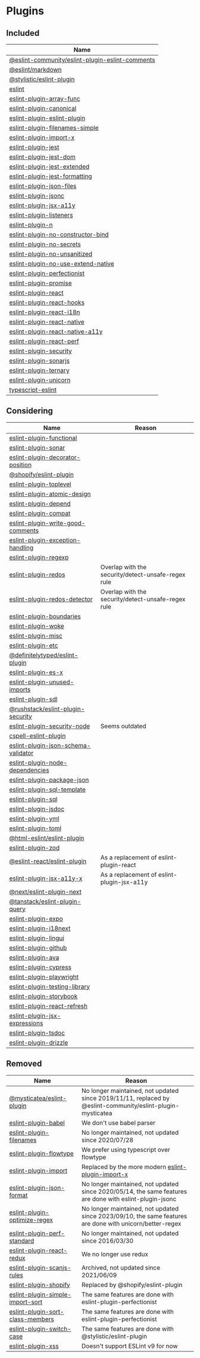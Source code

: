 # Plugins

## Included

| Name                                                               |
| ------------------------------------------------------------------ |
| [@eslint-community/eslint-plugin-eslint-comments][eslint-comments] |
| [@eslint/markdown][markdown]                                       |
| [@stylistic/eslint-plugin][@stylistic]                             |
| [eslint][eslint]                                                   |
| [eslint-plugin-array-func][array-func]                             |
| [eslint-plugin-canonical][canonical]                               |
| [eslint-plugin-eslint-plugin][eslint-plugin]                       |
| [eslint-plugin-filenames-simple][filenames-simple]                 |
| [eslint-plugin-import-x][import-x]                                 |
| [eslint-plugin-jest][jest]                                         |
| [eslint-plugin-jest-dom][jest-dom]                                 |
| [eslint-plugin-jest-extended][jest-extended]                       |
| [eslint-plugin-jest-formatting][jest-formatting]                   |
| [eslint-plugin-json-files][json-files]                             |
| [eslint-plugin-jsonc][jsonc]                                       |
| [eslint-plugin-jsx-a11y][jsx-a11y]                                 |
| [eslint-plugin-listeners][listeners]                               |
| [eslint-plugin-n][n]                                               |
| [eslint-plugin-no-constructor-bind][no-constructor-bind]           |
| [eslint-plugin-no-secrets][no-secrets]                             |
| [eslint-plugin-no-unsanitized][no-unsanitized]                     |
| [eslint-plugin-no-use-extend-native][no-use-extend-native]         |
| [eslint-plugin-perfectionist][perfectionist]                       |
| [eslint-plugin-promise][promise]                                   |
| [eslint-plugin-react][react]                                       |
| [eslint-plugin-react-hooks][react-hooks]                           |
| [eslint-plugin-react-i18n][react-i18n]                             |
| [eslint-plugin-react-native][react-native]                         |
| [eslint-plugin-react-native-a11y][react-native-a11y]               |
| [eslint-plugin-react-perf][react-perf]                             |
| [eslint-plugin-security][security]                                 |
| [eslint-plugin-sonarjs][sonarjs]                                   |
| [eslint-plugin-ternary][ternary]                                   |
| [eslint-plugin-unicorn][unicorn]                                   |
| [typescript-eslint][typescript-eslint]                             |

## Considering

| Name                                                         | Reason                                             |
| ------------------------------------------------------------ | -------------------------------------------------- |
| [eslint-plugin-functional][functional]                       |                                                    |
| [eslint-plugin-sonar][sonar]                                 |                                                    |
| [eslint-plugin-decorator-position][decorator-position]       |                                                    |
| [@shopify/eslint-plugin][@shopify]                           |                                                    |
| [eslint-plugin-toplevel][toplevel]                           |                                                    |
| [eslint-plugin-atomic-design][atomic-design]                 |                                                    |
| [eslint-plugin-depend][depend]                               |                                                    |
| [eslint-plugin-compat][compat]                               |                                                    |
| [eslint-plugin-write-good-comments][write-good-comments]     |                                                    |
| [eslint-plugin-exception-handling][exception-handling]       |                                                    |
| [eslint-plugin-regexp][regexp]                               |                                                    |
| [eslint-plugin-redos][redos]                                 | Overlap with the security/detect-unsafe-regex rule |
| [eslint-plugin-redos-detector][redos-detector]               | Overlap with the security/detect-unsafe-regex rule |
| [eslint-plugin-boundaries][boundaries]                       |                                                    |
| [eslint-plugin-woke][woke]                                   |                                                    |
| [eslint-plugin-misc][misc]                                   |                                                    |
| [eslint-plugin-etc][etc]                                     |                                                    |
| [@definitelytyped/eslint-plugin][@definitelytyped]           |                                                    |
| [eslint-plugin-es-x][es-x]                                   |                                                    |
| [eslint-plugin-unused-imports][unused-imports]               |                                                    |
| [eslint-plugin-sdl][sdl]                                     |                                                    |
| [@rushstack/eslint-plugin-security][@rushstack/security]     |                                                    |
| [eslint-plugin-security-node][security-node]                 | Seems outdated                                     |
| [cspell-eslint-plugin][cspell]                               |                                                    |
| [eslint-plugin-json-schema-validator][json-schema-validator] |                                                    |
| [eslint-plugin-node-dependencies][node-dependencies]         |                                                    |
| [eslint-plugin-package-json][package-json]                   |                                                    |
| [eslint-plugin-sql-template][sql-template]                   |                                                    |
| [eslint-plugin-sql][sql]                                     |                                                    |
| [eslint-plugin-jsdoc][jsdoc]                                 |                                                    |
| [eslint-plugin-yml][yml]                                     |                                                    |
| [eslint-plugin-toml][toml]                                   |                                                    |
| [@html-eslint/eslint-plugin][@html-eslint]                   |                                                    |
| [eslint-plugin-zod][zod]                                     |                                                    |
| [@eslint-react/eslint-plugin][@eslint-react]                 | As a replacement of eslint-plugin-react            |
| [eslint-plugin-jsx-a11y-x][jsx-a11y-x]                       | As a replacement of eslint-plugin-jsx-a11y         |
| [@next/eslint-plugin-next][@next/next]                       |                                                    |
| [@tanstack/eslint-plugin-query][@tanstack/query]             |                                                    |
| [eslint-plugin-expo][expo]                                   |                                                    |
| [eslint-plugin-i18next][i18next]                             |                                                    |
| [eslint-plugin-lingui][lingui]                               |                                                    |
| [eslint-plugin-github][github]                               |                                                    |
| [eslint-plugin-ava][ava]                                     |                                                    |
| [eslint-plugin-cypress][cypress]                             |                                                    |
| [eslint-plugin-playwright][playwright]                       |                                                    |
| [eslint-plugin-testing-library][testing-library]             |                                                    |
| [eslint-plugin-storybook][storybook]                         |                                                    |
| [eslint-plugin-react-refresh][react-refresh]                 |                                                    |
| [eslint-plugin-jsx-expressions][jsx-expressions]             |                                                    |
| [eslint-plugin-tsdoc][tsdoc]                                 |                                                    |
| [eslint-plugin-drizzle][drizzle]                             |                                                    |

## Removed

| Name                                                   | Reason                                                                                                     |
| ------------------------------------------------------ | ---------------------------------------------------------------------------------------------------------- |
| [@mysticatea/eslint-plugin][@mysticatea]               | No longer maintained, not updated since 2019/11/11, replaced by @eslint-community/eslint-plugin-mysticatea |
| [eslint-plugin-babel][babel]                           | We don't use babel parser                                                                                  |
| [eslint-plugin-filenames][filenames]                   | No longer maintained, not updated since 2020/07/28                                                         |
| [eslint-plugin-flowtype][flowtype]                     | We prefer using typescript over flowtype                                                                   |
| [eslint-plugin-import][import]                         | Replaced by the more modern [eslint-plugin-import-x][import-x]                                             |
| [eslint-plugin-json-format][json-format]               | No longer maintained, not updated since 2020/05/14, the same features are done with eslint-plugin-jsonc    |
| [eslint-plugin-optimize-regex][optimize-regex]         | No longer maintained, not updated since 2023/09/10, the same features are done with unicorn/better-regex   |
| [eslint-plugin-perf-standard][perf-standard]           | No longer maintained, not updated since 2016/03/30                                                         |
| [eslint-plugin-react-redux][react-redux]               | We no longer use redux                                                                                     |
| [eslint-plugin-scanjs-rules][scanjs-rules]             | Archived, not updated since 2021/06/09                                                                     |
| [eslint-plugin-shopify][shopify]                       | Replaced by @shopify/eslint-plugin                                                                         |
| [eslint-plugin-simple-import-sort][simple-import-sort] | The same features are done with eslint-plugin-perfectionist                                                |
| [eslint-plugin-sort-class-members][sort-class-members] | The same features are done with eslint-plugin-perfectionist                                                |
| [eslint-plugin-switch-case][switch-case]               | The same features are done with @stylistic/eslint-plugin                                                   |
| [eslint-plugin-xss][xss]                               | Doesn't support ESLint v9 for now                                                                          |

<!-- Included -->
[eslint-comments]: https://github.com/eslint-community/eslint-plugin-eslint-comments
[markdown]: https://github.com/eslint/markdown
[@stylistic]: https://github.com/eslint-stylistic/eslint-stylistic
[eslint]: https://github.com/eslint/eslint
[array-func]: https://github.com/freaktechnik/eslint-plugin-array-func
[canonical]: https://github.com/gajus/eslint-plugin-canonical
[eslint-plugin]: https://github.com/eslint-community/eslint-plugin-eslint-plugin
[filenames-simple]: https://github.com/epaew/eslint-plugin-filenames-simple
[import]: https://github.com/import-js/eslint-plugin-import
[jest]: https://github.com/jest-community/eslint-plugin-jest
[jest-dom]: https://github.com/testing-library/eslint-plugin-jest-dom
[jest-extended]: https://github.com/jest-community/eslint-plugin-jest-extended
[jest-formatting]: https://github.com/dangreenisrael/eslint-plugin-jest-formatting
[json-files]: https://github.com/kellyselden/eslint-plugin-json-files
[jsonc]: https://github.com/ota-meshi/eslint-plugin-jsonc
[jsx-a11y]: https://github.com/jsx-eslint/eslint-plugin-jsx-a11y
[listeners]: https://github.com/foad/eslint-plugin-listeners
[n]: https://github.com/eslint-community/eslint-plugin-n
[no-constructor-bind]: https://github.com/markalfred/eslint-plugin-no-constructor-bind
[no-secrets]: https://github.com/nickdeis/eslint-plugin-no-secrets
[no-unsanitized]: https://github.com/mozilla/eslint-plugin-no-unsanitized
[no-use-extend-native]: https://github.com/dustinspecker/eslint-plugin-no-use-extend-native
[perfectionist]: https://github.com/azat-io/eslint-plugin-perfectionist
[promise]: https://github.com/eslint-community/eslint-plugin-promise
[react]: https://github.com/jsx-eslint/eslint-plugin-react
[react-hooks]: https://github.com/facebook/react/tree/main/packages/eslint-plugin-react-hooks
[react-i18n]: https://github.com/lolatravel/eslint-plugin-react-i18n
[react-native]: https://github.com/intellicode/eslint-plugin-react-native
[react-native-a11y]: https://github.com/FormidableLabs/eslint-plugin-react-native-a11y
[react-perf]: https://github.com/cvazac/eslint-plugin-react-perf
[security]: https://github.com/eslint-community/eslint-plugin-security
[simple-import-sort]: https://github.com/lydell/eslint-plugin-simple-import-sort
[sonarjs]: https://github.com/SonarSource/SonarJS/tree/master/packages/jsts/src/rules
[ternary]: https://github.com/GrayedFox/eslint-plugin-ternary
[unicorn]: https://github.com/sindresorhus/eslint-plugin-unicorn
[typescript-eslint]: https://github.com/typescript-eslint/typescript-eslint

<!-- Considering -->
[functional]: https://github.com/eslint-functional/eslint-plugin-functional
[sonar]: https://github.com/un-ts/eslint-plugin-sonar
[decorator-position]: https://github.com/NullVoxPopuli/eslint-plugin-decorator-position
[@shopify]: https://github.com/Shopify/web-configs/tree/main/packages/eslint-plugin
[toplevel]: https://github.com/HKalbasi/eslint-plugin-toplevel
[atomic-design]: https://github.com/RyoNkmr/eslint-plugin-atomic-design
[import-x]: https://github.com/un-ts/eslint-plugin-import-x
[depend]: https://github.com/es-tooling/eslint-plugin-depend
[compat]: https://github.com/amilajack/eslint-plugin-compat
[write-good-comments]: https://github.com/kantord/eslint-plugin-write-good-comments
[exception-handling]: https://github.com/Akronae/eslint-plugin-exception-handling
[regexp]: https://github.com/ota-meshi/eslint-plugin-regexp
[redos]: https://github.com/makenowjust-labs/recheck/tree/main/packages/eslint-plugin-redos
[redos-detector]: https://github.com/tjenkinson/eslint-plugin-redos-detector
[boundaries]: https://github.com/javierbrea/eslint-plugin-boundaries
[woke]: https://github.com/amwmedia/eslint-plugin-woke
[misc]: https://github.com/iliubinskii/eslint-plugin-misc
[etc]: https://github.com/cartant/eslint-plugin-etc
[@definitelytyped]: https://github.com/microsoft/DefinitelyTyped-tools/tree/main/packages/eslint-plugin
[es-x]: https://github.com/eslint-community/eslint-plugin-es-x
[unused-imports]: https://github.com/sweepline/eslint-plugin-unused-imports
[sdl]: https://github.com/microsoft/eslint-plugin-sdl
[@rushstack/security]: https://github.com/microsoft/rushstack/tree/main/eslint/eslint-plugin-security
[security-node]: https://github.com/gkouziik/eslint-plugin-security-node
[cspell]: https://github.com/streetsidesoftware/cspell/tree/main/packages/cspell-eslint-plugin
[json-schema-validator]: https://ota-meshi.github.io/eslint-plugin-json-schema-validator
[node-dependencies]: https://github.com/ota-meshi/eslint-plugin-node-dependencies
[package-json]: https://github.com/JoshuaKGoldberg/eslint-plugin-package-json
[sql-template]: https://github.com/uphold/eslint-plugin-sql-template
[sql]: https://github.com/gajus/eslint-plugin-sql
[jsdoc]: https://github.com/gajus/eslint-plugin-jsdoc
[yml]: https://github.com/ota-meshi/eslint-plugin-yml
[toml]: https://github.com/ota-meshi/eslint-plugin-toml
[@html-eslint]: https://github.com/yeonjuan/html-eslint
[zod]: https://github.com/gajus/eslint-plugin-zod
[@eslint-react]: https://github.com/Rel1cx/eslint-react
[jsx-a11y-x]: https://github.com/es-tooling/eslint-plugin-jsx-a11y-x
[@next/next]: https://nextjs.org/docs/pages/building-your-application/configuring/eslint#eslint-plugin
[@tanstack/query]: https://tanstack.com/query/latest/docs/eslint/eslint-plugin-query
[expo]: https://github.com/expo/expo/tree/main/packages/eslint-plugin-expo
[i18next]: https://github.com/edvardchen/eslint-plugin-i18next
[lingui]: https://github.com/lingui/eslint-plugin
[github]: https://github.com/github/eslint-plugin-github
[ava]: https://github.com/avajs/eslint-plugin-ava
[cypress]: https://github.com/cypress-io/eslint-plugin-cypress
[playwright]: https://github.com/playwright-community/eslint-plugin-playwright
[testing-library]: https://github.com/testing-library/eslint-plugin-testing-library
[storybook]: https://github.com/storybookjs/eslint-plugin-storybook
[react-refresh]: https://github.com/ArnaudBarre/eslint-plugin-react-refresh
[jsx-expressions]: https://github.com/hluisson/eslint-plugin-jsx-expressions
[tsdoc]: https://tsdoc.org/pages/packages/eslint-plugin-tsdoc
[drizzle]: https://github.com/drizzle-team/drizzle-orm/tree/main/eslint-plugin-drizzle

<!-- Removed -->
[babel]: https://github.com/babel/eslint-plugin-babel
[filenames]: https://github.com/selaux/eslint-plugin-filenames
[flowtype]: https://github.com/gajus/eslint-plugin-flowtype
[@mysticatea]: https://github.com/mysticatea/eslint-plugin
[scanjs-rules]: https://github.com/mozfreddyb/eslint-plugin-scanjs-rules
[react-redux]: https://github.com/DianaSuvorova/eslint-plugin-react-redux
[sort-class-members]: https://github.com/bryanrsmith/eslint-plugin-sort-class-members
[switch-case]: https://github.com/lukeapage/eslint-plugin-switch-case
[json-format]: https://github.com/kuceb/eslint-plugin-json-format
[optimize-regex]: https://github.com/BrainMaestro/eslint-plugin-optimize-regex
[perf-standard]: https://github.com/Raynos/eslint-plugin-perf-standard
[shopify]: https://github.com/Shopify/eslint-plugin-shopify
[xss]: https://github.com/Rantanen/eslint-plugin-xss
